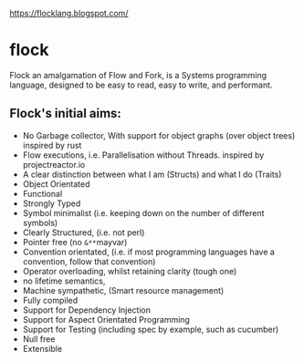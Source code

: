 <!--
 Copyright 2020 John Orlando Keleshian Moxley

 Licensed under the Apache License, Version 2.0 (the "License");
 you may not use this file except in compliance with the License.
 You may obtain a copy of the License at

     http://www.apache.org/licenses/LICENSE-2.0

 Unless required by applicable law or agreed to in writing, software
 distributed under the License is distributed on an "AS IS" BASIS,
 WITHOUT WARRANTIES OR CONDITIONS OF ANY KIND, either express or implied.
 See the License for the specific language governing permissions and
 limitations under the License.
 -->
 
 
https://flocklang.blogspot.com/
 
# flock
Flock an amalgamation of Flow and Fork, is a Systems programming language, designed to be easy to read, easy to write, and performant.

## Flock's initial aims:

* No Garbage collector, With support for object graphs (over object trees) inspired by rust
* Flow executions, i.e. Parallelisation without Threads. inspired by projectreactor.io
* A clear distinction between what I am (Structs) and what I do (Traits)
* Object Orientated
* Functional
* Strongly Typed
* Symbol minimalist (i.e. keeping down on the number of different symbols)
* Clearly Structured, (i.e. not perl)
* Pointer free (no ``&**``mayvar)
* Convention orientated, (i.e. if most programming languages have a convention, follow that convention)
* Operator overloading, whilst retaining clarity (tough one)
* no lifetime semantics,
* Machine sympathetic, (Smart resource management)
* Fully compiled
* Support for Dependency Injection
* Support for Aspect Orientated Programming
* Support for Testing (including spec by example, such as cucumber)
* Null free
* Extensible
